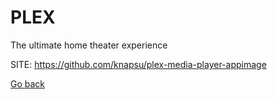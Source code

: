 # PLEX
 
 The ultimate home theater experience
 
 SITE: https://github.com/knapsu/plex-media-player-appimage

 [Go back](https://portable-linux-apps.github.io/apps.html)
